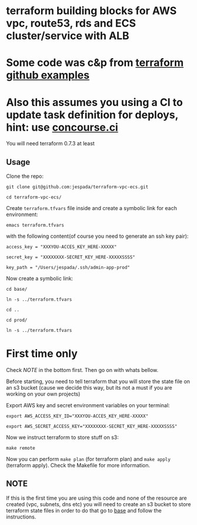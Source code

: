 # terraform building blocks for AWS vpc, route53, rds and  ECS cluster/service with ALB
# Some code was c&p from [terraform github examples](https://github.com/hashicorp/terraform/tree/master/examples)
# Also this assumes you using a CI to update task definition for deploys, hint: use [concourse.ci](https://concourse.ci/)

You will need terraform 0.7.3 at least

## Usage
Clone the repo:

``` shell
git clone git@github.com:jespada/terraform-vpc-ecs.git

cd terraform-vpc-ecs/
```

Create  `terraform.tfvars` file inside and create a symbolic link for each environment:

``` shell
emacs terraform.tfvars
```

with the following content(of course you need to generate an ssh key pair):

``` shell
access_key = "XXXYOU-ACCES_KEY_HERE-XXXXX"

secret_key = "XXXXXXXX-SECRET_KEY_HERE-XXXXXSSSS"

key_path = "/Users/jespada/.ssh/admin-app-prod"

```
Now create a symbolic link:

``` shell
cd base/

ln -s ../terraform.tfvars

cd ..

cd prod/

ln -s ../terraform.tfvars
```

# First time only
Check *NOTE* in the bottom first. Then go on with whats bellow.

Before starting, you need to tell terraform that you will store the state file on an
s3 bucket (cause we decide this way, but its not a must if you are working on your own
projects)

Export AWS key and secret environment variables on your terminal:

``` shell
export AWS_ACCESS_KEY_ID="XXXYOU-ACCES_KEY_HERE-XXXXX"

export AWS_SECRET_ACCESS_KEY="XXXXXXXX-SECRET_KEY_HERE-XXXXXSSSS"
```
Now we instruct terraform to store stuff on s3:

``` shell
make remote
```

Now you can perform `make plan` (for terraform plan) and `make apply` (terraform apply).
Check the Makefile for more information.


## NOTE
If this is the first time you are using this code and none of the resource are created
(vpc, subnets, dns etc) you will need to create an s3 bucket to store terraform state files
in order to do that go to [base](../base/README.md) and follow the instructions.
